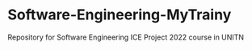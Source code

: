 # Software-Engineering-MyTrainy
Repository for Software Engineering ICE Project 2022 course in UNITN
